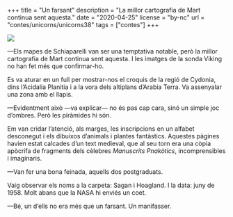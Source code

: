 +++
title = "Un farsant"
description = "La millor cartografia de Mart continua sent aquesta."
date = "2020-04-25"
license = "by-nc"
url = "contes/unicorns/unicorns38"
tags = ["contes"]
+++

<img class="drawing" src="/contes/unicorns/tovallons/200/37.jpg">

—Els mapes de Schiaparelli van ser una temptativa notable, però la millor cartografia de Mart continua sent aquesta. I les imatges de la sonda Viking no han fet més que confirmar-ho.

Es va aturar en un full per mostrar-nos el croquis de la regió de Cydonia, dins l’Acidalia Planitia i a la vora dels altiplans d’Arabia Terra. Va assenyalar una zona amb el llapis.

—Evidentment això —va explicar— no és pas cap cara, sinó un simple joc d’ombres. Però les piràmides hi són.

Em van cridar l’atenció, als marges, les inscripcions en un alfabet desconegut i els dibuixos d’animals i plantes fantàstics. Aquestes pàgines havien estat calcades d’un text medieval, que al seu torn era una còpia apòcrifa de fragments dels cèlebres *Manuscrits Pnakòtics*, incomprensibles i imaginaris.

—Van fer una bona feinada, aquells dos postgraduats.

Vaig observar els noms a la carpeta: Sagan i Hoagland. I la data: juny de 1958. Molt abans que la NASA hi enviés un coet.

—Bé, un d’ells no era més que un farsant. Un manifasser.


